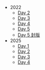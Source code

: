 -   2022
    -   [Day 2](https://sorahisa-rank.github.io/ioncamp/2022/day2/ranking/)
    -   [Day 3](https://sorahisa-rank.github.io/ioncamp/2022/day3/ranking/)
    -   [Day 4](https://sorahisa-rank.github.io/ioncamp/2022/day4/ranking/)
    -   [Day 5](https://sorahisa-rank.github.io/ioncamp/2022/day5/ranking/)
    -   [Day 5 封版](https://sorahisa-rank.github.io/ioncamp/2022/day5/frozen/ranking/)
-   2025
    -   [Day 1](https://sorahisa-rank.github.io/ioncamp/2025/day1/ranking/)
    -   [Day 2](https://sorahisa-rank.github.io/ioncamp/2025/day2/ranking/)
    -   [Day 3](https://sorahisa-rank.github.io/ioncamp/2025/day3/ranking/)
    -   [Day 4](https://sorahisa-rank.github.io/ioncamp/2025/day4/ranking/)
